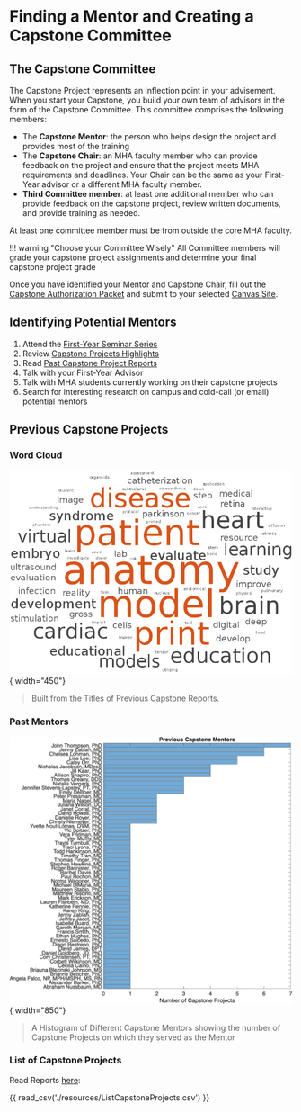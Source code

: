 # Finding a Mentor and Creating a Capstone Committee

## The Capstone Committee

The Capstone Project represents an inflection point in your advisement. When you start your Capstone, you build your own team of advisors in the form of the Capstone Committee. This committee comprises the following members:

- The **Capstone Mentor**: the person who helps design the project and provides most of the training
- The **Capstone Chair**: an MHA faculty member who can provide feedback on the project and ensure that the project meets MHA requirements and deadlines. Your Chair can be the same as your First-Year advisor or a different MHA faculty member.
- **Third Committee member**: at least one additional member who can provide feedback on the capstone project, review written documents, and provide training as needed.

At least one committee member must be from outside the core MHA faculty.
  
!!! warning "Choose your Committee Wisely"
    All Committee members will grade your capstone project assignments and determine your final capstone project grade

Once you have identified your Mentor and Capstone Chair, fill out the [Capstone Authorization Packet](assets/Capstone-Authorization-Packet.pdf) and submit to your selected [Canvas Site](initial-steps.md#current-canvas-sites).

## Identifying Potential Mentors

1. Attend the [First-Year Seminar Series](https://medschool.cuanschutz.edu/ms-modern-human-anatomy/curriculum/seminars)
2. Review [Capstone Projects Highlights](https://medschool.cuanschutz.edu/ms-modern-human-anatomy/curriculum/capstone)
3. Read [Past Capstone Project Reports](https://olucdenver.sharepoint.com/:f:/s/mhacapstone/EroeY3SHi5VIlIsCBbOdcDABbqEFODjYFUCNHZ2g9t0xzw?e=z5Uu5f)
4. Talk with your First-Year Advisor
5. Talk with MHA students currently working on their capstone projects
6. Search for interesting research on campus and cold-call (or email) potential mentors

## Previous Capstone Projects

### Word Cloud
![img-name](images/WordCloud-Capstone-Titles.png){ width="450"}

>Built from the Titles of Previous Capstone Reports.

### Past Mentors

![img-name](images/Previous-Capstone-Mentors.png){ width="850"}

> A Histogram of Different Capstone Mentors showing the number of Capstone Projects on which they served as the Mentor

### List of Capstone Projects

Read Reports [here](https://olucdenver.sharepoint.com/:f:/s/mhacapstone/EroeY3SHi5VIlIsCBbOdcDABbqEFODjYFUCNHZ2g9t0xzw?e=z5Uu5f):

{{ read_csv('./resources/ListCapstoneProjects.csv') }}
